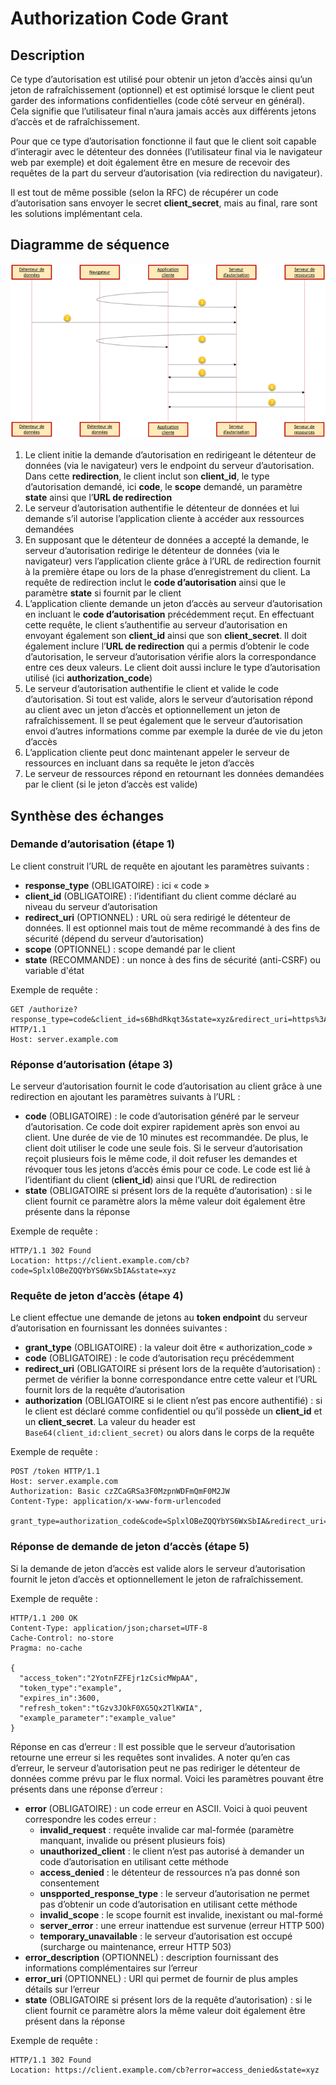 # Authorization Code Grant

## Description

Ce type d’autorisation est utilisé pour obtenir un jeton d’accès ainsi qu’un jeton de rafraîchissement \(optionnel\) et est optimisé lorsque le client peut garder des informations confidentielles \(code côté serveur en général\). Cela signifie que l’utilisateur final n’aura jamais accès aux différents jetons d’accès et de rafraîchissement. 

Pour que ce type d’autorisation fonctionne il faut que le client soit capable d’interagir avec le détenteur des données \(l’utilisateur final via le navigateur web par exemple\) et doit également être en mesure de recevoir des requêtes de la part du serveur d’autorisation \(via redirection du navigateur\). 

Il est tout de même possible \(selon la RFC\) de récupérer un code d’autorisation sans envoyer le secret **client\_secret**, mais au final, rare sont les solutions implémentant cela.

## Diagramme de séquence

![](../../../.gitbook/assets/3a94c169a526f72c549437e4ee90ceb6.png)

1. Le client initie la demande d’autorisation en redirigeant le détenteur de données \(via le navigateur\) vers le endpoint du serveur d’autorisation. Dans cette **redirection**, le client inclut son **client\_id**, le type d’autorisation demandé, ici **code**, le **scope** demandé, un paramètre **state** ainsi que l’**URL de redirection**
2. Le serveur d’autorisation authentifie le détenteur de données et lui demande s’il autorise l’application cliente à accéder aux ressources demandées
3. En supposant que le détenteur de données a accepté la demande, le serveur d’autorisation redirige le détenteur de données \(via le navigateur\) vers l’application cliente grâce à l’URL de redirection fournit à la première étape ou lors de la phase d’enregistrement du client. La requête de redirection inclut le **code d’autorisation** ainsi que le paramètre **state** si fournit par le client
4. L’application cliente demande un jeton d’accès au serveur d’autorisation en incluant le **code d’autorisation** précédemment reçut. En effectuant cette requête, le client s’authentifie au serveur d’autorisation en envoyant également son **client\_id** ainsi que son **client\_secret**. Il doit également inclure l’**URL de redirection** qui a permis d’obtenir le code d’autorisation, le serveur d’autorisation vérifie alors la correspondance entre ces deux valeurs. Le client doit aussi inclure le type d’autorisation utilisé \(ici **authorization\_code**\)
5. Le serveur d’autorisation authentifie le client et valide le code d’autorisation. Si tout est valide, alors le serveur d’autorisation répond au client avec un jeton d’accès et optionnellement un jeton de rafraîchissement. Il se peut également que le serveur d’autorisation envoi d’autres informations comme par exemple la durée de vie du jeton d’accès
6. L’application cliente peut donc maintenant appeler le serveur de ressources en incluant dans sa requête le jeton d’accès
7. Le serveur de ressources répond en retournant les données demandées par le client \(si le jeton d’accès est valide\)

## Synthèse des échanges

### Demande d’autorisation \(étape 1\)

Le client construit l’URL de requête en ajoutant les paramètres suivants :

* **response\_type** \(OBLIGATOIRE\) : ici « code »
* **client\_id** \(OBLIGATOIRE\) : l’identifiant du client comme déclaré au niveau du serveur d’autorisation
* **redirect\_uri** \(OPTIONNEL\) : URL où sera redirigé le détenteur de données. Il est optionnel mais tout de même recommandé à des fins de sécurité \(dépend du serveur d’autorisation\)
* **scope** \(OPTIONNEL\) : scope demandé par le client
* **state** \(RECOMMANDE\) : un nonce à des fins de sécurité \(anti-CSRF\) ou variable d'état

Exemple de requête :

```text
GET /authorize?response_type=code&client_id=s6BhdRkqt3&state=xyz&redirect_uri=https%3A%2F%2Fclient%2Eexample%2Ecom%2Fcb HTTP/1.1
Host: server.example.com
```

### Réponse d’autorisation \(étape 3\)

Le serveur d’autorisation fournit le code d’autorisation au client grâce à une redirection en ajoutant les paramètres suivants à l’URL :

* **code** \(OBLIGATOIRE\) : le code d’autorisation généré par le serveur d’autorisation. Ce code doit expirer rapidement après son envoi au client. Une durée de vie de 10 minutes est recommandée. De plus, le client doit utiliser le code une seule fois. Si le serveur d’autorisation reçoit plusieurs fois le même code, il doit refuser les demandes et révoquer tous les jetons d’accès émis pour ce code. Le code est lié à l’identifiant du client \(**client\_id**\) ainsi que l’URL de redirection
* **state** \(OBLIGATOIRE si présent lors de la requête d’autorisation\) : si le client fournit ce paramètre alors la même valeur doit également être présente dans la réponse

Exemple de requête :

```text
HTTP/1.1 302 Found
Location: https://client.example.com/cb?code=SplxlOBeZQQYbYS6WxSbIA&state=xyz
```

### Requête de jeton d’accès \(étape 4\)

Le client effectue une demande de jetons au **token endpoint** du serveur d’autorisation en fournissant les données suivantes :

* **grant\_type** \(OBLIGATOIRE\) : la valeur doit être « authorization\_code »
* **code** \(OBLIGATOIRE\) : le code d’autorisation reçu précédemment
* **redirect\_uri** \(OBLIGATOIRE si présent lors de la requête d’autorisation\) : permet de vérifier la bonne correspondance entre cette valeur et l’URL fournit lors de la requête d’autorisation
* **authorization** \(OBLIGATOIRE si le client n’est pas encore authentifié\) : si le client est déclaré comme confidentiel ou qu’il possède un **client\_id** et un **client\_secret**. La valeur du header est `Base64(client_id:client_secret)` ou alors dans le corps de la requête

Exemple de requête :

```text
POST /token HTTP/1.1
Host: server.example.com
Authorization: Basic czZCaGRSa3F0MzpnWDFmQmF0M2JW
Content-Type: application/x-www-form-urlencoded

grant_type=authorization_code&code=SplxlOBeZQQYbYS6WxSbIA&redirect_uri=https%3A%2F%2Fclient%2Eexample%2Ecom%2Fcb
```

### Réponse de demande de jeton d’accès \(étape 5\)

Si la demande de jeton d’accès est valide alors le serveur d’autorisation fournit le jeton d’accès et optionnellement le jeton de rafraîchissement.

Exemple de requête :

```text
HTTP/1.1 200 OK
Content-Type: application/json;charset=UTF-8
Cache-Control: no-store
Pragma: no-cache

{
  "access_token":"2YotnFZFEjr1zCsicMWpAA",
  "token_type":"example",
  "expires_in":3600,
  "refresh_token":"tGzv3JOkF0XG5Qx2TlKWIA",
  "example_parameter":"example_value"
}
```

Réponse en cas d’erreur : Il est possible que le serveur d’autorisation retourne une erreur si les requêtes sont invalides. A noter qu’en cas d’erreur, le serveur d’autorisation peut ne pas rediriger le détenteur de données comme prévu par le flux normal. Voici les paramètres pouvant être présents dans une réponse d’erreur :

* **error** \(OBLIGATOIRE\) : un code erreur en ASCII. Voici à quoi peuvent correspondre les codes erreur :
  * **invalid\_request** : requête invalide car mal-formée \(paramètre manquant, invalide ou présent plusieurs fois\)
  * **unauthorized\_client** : le client n’est pas autorisé à demander un code d’autorisation en utilisant cette méthode
  * **access\_denied** : le détenteur de ressources n’a pas donné son consentement
  * **unspported\_response\_type** : le serveur d’autorisation ne permet pas d’obtenir un code d’autorisation en utilisant cette méthode
  * **invalid\_scope** : le scope fournit est invalide, inexistant ou mal-formé
  * **server\_error** : une erreur inattendue est survenue \(erreur HTTP 500\)
  * **temporary\_unavailable** : le serveur d’autorisation est occupé \(surcharge ou maintenance, erreur HTTP 503\)
* **error\_description** \(OPTIONNEL\) : description fournissant des informations complémentaires sur l’erreur
* **error\_uri** \(OPTIONNEL\) : URI qui permet de fournir de plus amples détails sur l’erreur
* **state** \(OBLIGATOIRE si présent lors de la requête d’autorisation\) : si le client fournit ce paramètre alors la même valeur doit également être présent dans la réponse

Exemple de requête :

```text
HTTP/1.1 302 Found
Location: https://client.example.com/cb?error=access_denied&state=xyz
```

## 

